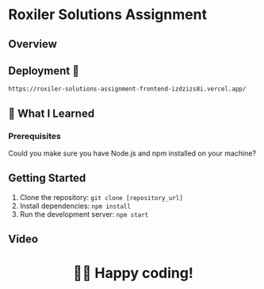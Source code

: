 # Roxiler Solutions Assignment

## Overview



## 

## Deployment 🚀

```
https://roxiler-solutions-assignment-frontend-izdzizs8i.vercel.app/
```

## 📝 What I Learned 


  
### Prerequisites

Could you make sure you have Node.js and npm installed on your machine?

## Getting Started

1. Clone the repository: `git clone [repository_url]`
2. Install dependencies: `npm install`
3. Run the development server: `npm start`

## Video






<div align="center">
<h1>🧑‍💻 Happy coding!</h1>
</div>



